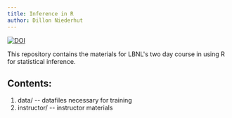 ```yaml
---
title: Inference in R
author: Dillon Niederhut
---
```


[![DOI](https://zenodo.org/badge/doi/10.5281/zenodo.33599.svg)](http://dx.doi.org/10.5281/zenodo.33599)

This repository contains the materials for LBNL's two day course in using R for statistical inference.

## Contents:

1. data/ -- datafiles necessary for training
2. instructor/ -- instructor materials
